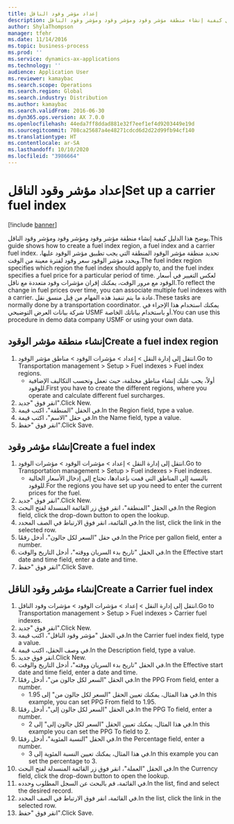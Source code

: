 ```yaml
---
title: إعداد مؤشر وقود الناقل‬
description: يوضح هذا الدليل كيفية إنشاء منطقة مؤشر وقود ومؤشر وقود ومؤشر وقود الناقل.
author: ShylaThompson
manager: tfehr
ms.date: 11/14/2016
ms.topic: business-process
ms.prod: ''
ms.service: dynamics-ax-applications
ms.technology: ''
audience: Application User
ms.reviewer: kamaybac
ms.search.scope: Operations
ms.search.region: Global
ms.search.industry: Distribution
ms.author: kamaybac
ms.search.validFrom: 2016-06-30
ms.dyn365.ops.version: AX 7.0.0
ms.openlocfilehash: 44eda7ff8ddad881e32f7eef1ef4d9203449e19d
ms.sourcegitcommit: 708ca25687a4e48271cdcd6d2d22d99fb94cf140
ms.translationtype: HT
ms.contentlocale: ar-SA
ms.lasthandoff: 10/10/2020
ms.locfileid: "3986664"
---
```

# <a name="set-up-a-carrier-fuel-index"></a><span data-ttu-id="0ea35-103">إعداد مؤشر وقود الناقل‬</span><span class="sxs-lookup"><span data-stu-id="0ea35-103">Set up a carrier fuel index</span></span>

[!include [banner](../../includes/banner.md)]

<span data-ttu-id="0ea35-104">يوضح هذا الدليل كيفية إنشاء منطقة مؤشر وقود ومؤشر وقود ومؤشر وقود الناقل.</span><span class="sxs-lookup"><span data-stu-id="0ea35-104">This guide shows how to create a fuel index region, a fuel index and a carrier fuel index.</span></span> <span data-ttu-id="0ea35-105">تحديد منطقة مؤشر الوقود المنطقة التي يجب تطبيق مؤشر الوقود عليها، ويحدد مؤشر الوقود سعر وقود لفترة معينة من الوقت.</span><span class="sxs-lookup"><span data-stu-id="0ea35-105">The fuel index region specifies which region the fuel index should apply to, and the fuel index specifies a fuel price for a particular period of time.</span></span> <span data-ttu-id="0ea35-106">لعكس التغيير في أسعار الوقود مع مرور الوقت، يمكنك إقران مؤشرات وقود متعددة مع ناقل.</span><span class="sxs-lookup"><span data-stu-id="0ea35-106">To reflect the change in fuel prices over time, you can associate multiple fuel indexes with a carrier.</span></span>  <span data-ttu-id="0ea35-107">عادة ما يتم تنفيذ هذه المهام من قِبل منسق نقل.</span><span class="sxs-lookup"><span data-stu-id="0ea35-107">These tasks are normally done by a transportation coordinator.</span></span> <span data-ttu-id="0ea35-108">يمكنك استخدام هذا الإجراء في شركة بيانات العرض التوضيحي USMF أو باستخدام بياناتك الخاصة.</span><span class="sxs-lookup"><span data-stu-id="0ea35-108">You can use this procedure in demo data company USMF or using your own data.</span></span>


## <a name="create-a-fuel-index-region"></a><span data-ttu-id="0ea35-109">إنشاء منطقة مؤشر الوقود</span><span class="sxs-lookup"><span data-stu-id="0ea35-109">Create a fuel index region</span></span>
1. <span data-ttu-id="0ea35-110">انتقل إلى إدارة النقل > إعداد > مؤشرات الوقود‬ > مناطق مؤشر الوقود.</span><span class="sxs-lookup"><span data-stu-id="0ea35-110">Go to Transportation management > Setup > Fuel indexes > Fuel index regions.</span></span>
    * <span data-ttu-id="0ea35-111">أولاً، يجب عليك إنشاء مناطق مختلفة، حيث تعمل وتحسب التكاليف الإضافية للوقود‬.</span><span class="sxs-lookup"><span data-stu-id="0ea35-111">First you have to create the different regions, where you operate and calculate different fuel surcharges.</span></span>  
2. <span data-ttu-id="0ea35-112">انقر فوق "جديد".</span><span class="sxs-lookup"><span data-stu-id="0ea35-112">Click New.</span></span>
3. <span data-ttu-id="0ea35-113">في الحقل "المنطقة"، اكتب قيمة.</span><span class="sxs-lookup"><span data-stu-id="0ea35-113">In the Region field, type a value.</span></span>
4. <span data-ttu-id="0ea35-114">في حقل "الاسم"، اكتب قيمة.</span><span class="sxs-lookup"><span data-stu-id="0ea35-114">In the Name field, type a value.</span></span>
5. <span data-ttu-id="0ea35-115">انقر فوق "حفظ".</span><span class="sxs-lookup"><span data-stu-id="0ea35-115">Click Save.</span></span>

## <a name="create-a-fuel-index"></a><span data-ttu-id="0ea35-116">إنشاء مؤشر وقود</span><span class="sxs-lookup"><span data-stu-id="0ea35-116">Create a fuel index</span></span>
1. <span data-ttu-id="0ea35-117">انتقل إلى إدارة النقل > إعداد > مؤشرات الوقود > مؤشرات الوقود.</span><span class="sxs-lookup"><span data-stu-id="0ea35-117">Go to Transportation management > Setup > Fuel indexes > Fuel indexes.</span></span>
    * <span data-ttu-id="0ea35-118">بالنسبة إلى المناطق التي قمت بإعدادها، تحتاج إلى إدخال الأسعار الحالية للوقود.</span><span class="sxs-lookup"><span data-stu-id="0ea35-118">For the regions you have set up you need to enter the current prices for the fuel.</span></span>  
2. <span data-ttu-id="0ea35-119">انقر فوق "جديد".</span><span class="sxs-lookup"><span data-stu-id="0ea35-119">Click New.</span></span>
3. <span data-ttu-id="0ea35-120">في الحقل "المنطقة‬"، انقر فوق زر القائمة المنسدلة لفتح البحث.</span><span class="sxs-lookup"><span data-stu-id="0ea35-120">In the Region field, click the drop-down button to open the lookup.</span></span>
4. <span data-ttu-id="0ea35-121">في القائمة، انقر فوق الارتباط في الصف المحدد.</span><span class="sxs-lookup"><span data-stu-id="0ea35-121">In the list, click the link in the selected row.</span></span>
5. <span data-ttu-id="0ea35-122">في حقل "السعر لكل جالون‬"، أدخل رقمًا.</span><span class="sxs-lookup"><span data-stu-id="0ea35-122">In the Price per gallon field, enter a number.</span></span>
6. <span data-ttu-id="0ea35-123">في الحقل "‏‫تاريخ بدء السريان ووقته‬‬‬"، أدخل التاريخ والوقت.</span><span class="sxs-lookup"><span data-stu-id="0ea35-123">In the Effective start date and time field, enter a date and time.</span></span>
7. <span data-ttu-id="0ea35-124">انقر فوق "حفظ".</span><span class="sxs-lookup"><span data-stu-id="0ea35-124">Click Save.</span></span>

## <a name="create-a-carrier-fuel-index"></a><span data-ttu-id="0ea35-125">إنشاء مؤشر وقود الناقل</span><span class="sxs-lookup"><span data-stu-id="0ea35-125">Create a Carrier fuel index</span></span>
1. <span data-ttu-id="0ea35-126">انتقل إلى إدارة النقل > إعداد > مؤشرات الوقود > مؤشرات وقود الناقل.</span><span class="sxs-lookup"><span data-stu-id="0ea35-126">Go to Transportation management > Setup > Fuel indexes > Carrier fuel indexes.</span></span>
2. <span data-ttu-id="0ea35-127">انقر فوق "جديد".</span><span class="sxs-lookup"><span data-stu-id="0ea35-127">Click New.</span></span>
3. <span data-ttu-id="0ea35-128">في الحقل "مؤشر وقود الناقل"، اكتب قيمة.</span><span class="sxs-lookup"><span data-stu-id="0ea35-128">In the Carrier fuel index field, type a value.</span></span>
4. <span data-ttu-id="0ea35-129">في وصف الحقل، اكتب قيمة.</span><span class="sxs-lookup"><span data-stu-id="0ea35-129">In the Description field, type a value.</span></span>
5. <span data-ttu-id="0ea35-130">انقر فوق جديد.</span><span class="sxs-lookup"><span data-stu-id="0ea35-130">Click New.</span></span>
6. <span data-ttu-id="0ea35-131">في الحقل "‏‫تاريخ بدء السريان ووقته‬‬‬"، أدخل التاريخ والوقت.</span><span class="sxs-lookup"><span data-stu-id="0ea35-131">In the Effective start date and time field, enter a date and time.</span></span>
7. <span data-ttu-id="0ea35-132">في الحقل "السعر لكل جالون من‬"، أدخل رقمًا.</span><span class="sxs-lookup"><span data-stu-id="0ea35-132">In the PPG From field, enter a number.</span></span>
    * <span data-ttu-id="0ea35-133">في هذا المثال، يمكنك تعيين الحقل "السعر لكل جالون من‬" إلى 1.95.</span><span class="sxs-lookup"><span data-stu-id="0ea35-133">In this example, you can set PPG From field to 1.95.</span></span>  
8. <span data-ttu-id="0ea35-134">في الحقل "‏‫السعر لكل جالون إلى‬"، أدخل رقمًا.</span><span class="sxs-lookup"><span data-stu-id="0ea35-134">In the PPG To field, enter a number.</span></span>
    * <span data-ttu-id="0ea35-135">في هذا المثال، يمكنك تعيين الحقل "السعر لكل جالون إلى‬" إلى 2.</span><span class="sxs-lookup"><span data-stu-id="0ea35-135">In this example you can set the PPG To field to 2.</span></span>  
9. <span data-ttu-id="0ea35-136">في الحقل "النسبة المئوية‬"، أدخل رقمًا.</span><span class="sxs-lookup"><span data-stu-id="0ea35-136">In the Percentage field, enter a number.</span></span>
    * <span data-ttu-id="0ea35-137">في هذا المثال، يمكنك تعيين النسبة المئوية إلى 3.</span><span class="sxs-lookup"><span data-stu-id="0ea35-137">In this example you can set the percentage to 3.</span></span>  
10. <span data-ttu-id="0ea35-138">في الحقل "العملة"، انقر فوق زر القائمة المنسدلة لفتح البحث.</span><span class="sxs-lookup"><span data-stu-id="0ea35-138">In the Currency field, click the drop-down button to open the lookup.</span></span>
11. <span data-ttu-id="0ea35-139">في القائمة، قم بالبحث عن السجل المطلوب وحدده.</span><span class="sxs-lookup"><span data-stu-id="0ea35-139">In the list, find and select the desired record.</span></span>
12. <span data-ttu-id="0ea35-140">في القائمة، انقر فوق الارتباط في الصف المحدد.</span><span class="sxs-lookup"><span data-stu-id="0ea35-140">In the list, click the link in the selected row.</span></span>
13. <span data-ttu-id="0ea35-141">انقر فوق "حفظ".</span><span class="sxs-lookup"><span data-stu-id="0ea35-141">Click Save.</span></span>


